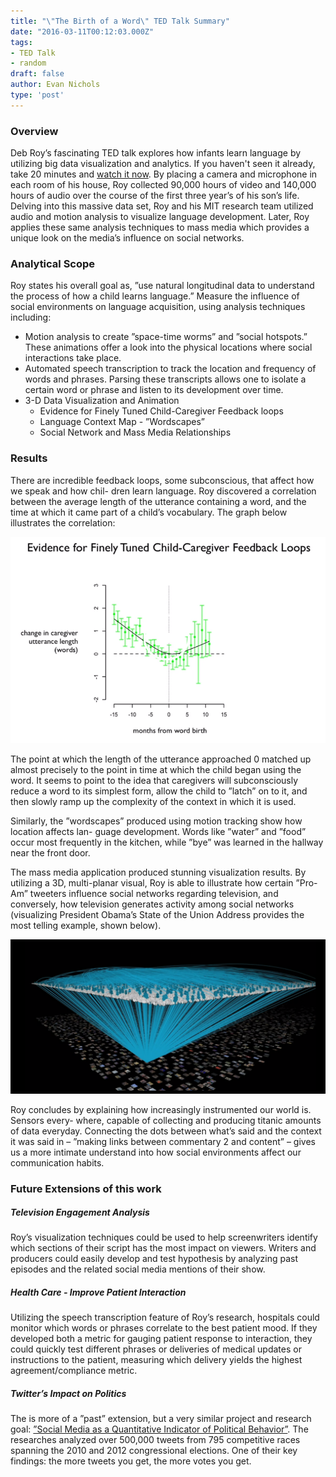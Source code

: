 ```yaml
---
title: "\"The Birth of a Word\" TED Talk Summary"
date: "2016-03-11T00:12:03.000Z"
tags:
- TED Talk
- random
draft: false
author: Evan Nichols
type: 'post'
---
```


### Overview

Deb Roy’s fascinating TED talk explores how infants learn language by utilizing big data visualization and analytics. If you haven't seen it already, take 20 minutes and [watch it now][1]. By placing a camera and microphone in each room of his house, Roy collected 90,000 hours of video and 140,000 hours of audio over the course of the first three year’s of his son’s life. Delving into this massive data set, Roy and his MIT research team utilized audio and motion analysis to visualize language development. Later, Roy applies these same analysis techniques to mass media which provides a unique look on the media’s influence on social networks.

### Analytical Scope

Roy states his overall goal as, ”use natural longitudinal data to understand the process of how a child learns language.” Measure the influence of social environments on language acquisition, using analysis techniques including:
- Motion analysis to create ”space-time worms” and ”social hotspots.” These animations offer a look into the physical locations where social interactions take place.
- Automated speech transcription to track the location and frequency of words and phrases. Parsing these transcripts allows one to isolate a certain word or phrase and listen to its development over time.
- 3-D Data Visualization and Animation
	- Evidence for Finely Tuned Child-Caregiver Feedback loops
	- Language Context Map - ”Wordscapes”
	- Social Network and Mass Media Relationships

### Results

There are incredible feedback loops, some subconscious, that affect how we speak and how chil- dren learn language. Roy discovered a correlation between the average length of the utterance containing a word, and the time at which it came part of a child’s vocabulary. The graph below illustrates the correlation:

![](utterance.png)

 The point at which the length of the utterance approached 0 matched up almost precisely to the point in time at which the child began using the word. It seems to point to the idea that caregivers will subconsciously reduce a word to its simplest form, allow the child to ”latch” on to it, and then slowly ramp up the complexity of the context in which it is used.

Similarly, the ”wordscapes” produced using motion tracking show how location affects lan- guage development. Words like ”water” and ”food” occur most frequently in the kitchen, while ”bye” was learned in the hallway near the front door.

The mass media application produced stunning visualization results. By utilizing a 3D, multi-planar visual, Roy is able to illustrate how certain ”Pro-Am” tweeters influence social networks regarding television, and conversely, how television generates activity among social networks (visualizing President Obama’s State of the Union Address provides the most telling example, shown below).

![](obama.png)

Roy concludes by explaining how increasingly instrumented our world is. Sensors every- where, capable of collecting and producing titanic amounts of data everyday. Connecting the dots between what’s said and the context it was said in – ”making links between commentary 2 and content” – gives us a more intimate understand into how social environments affect our communication habits.

### Future Extensions of this work

##### Television Engagement Analysis
Roy’s visualization techniques could be used to help screenwriters identify which sections of their script has the most impact on viewers. Writers and producers could easily develop and test hypothesis by analyzing past episodes and the related social media mentions of their show.

##### Health Care - Improve Patient Interaction
Utilizing the speech transcription feature of Roy’s research, hospitals could monitor which words or phrases correlate to the best patient mood. If they developed both a metric for gauging patient response to interaction, they could quickly test different phrases or deliveries of medical updates or instructions to the patient, measuring which delivery yields the highest agreement/compliance metric.

##### Twitter’s Impact on Politics
The is more of a ”past” extension, but a very similar project and research goal: [”Social Media as a Quantitative Indicator of Political Behavior”][2]. The researches analyzed over 500,000 tweets from 795 competitive races spanning the 2010 and 2012 congressional elections. One of their key findings: the more tweets you get, the more votes you get.

[1]: https://www.ted.com/talks/deb_roy_the_birth_of_a_word?language=en
[2]: http://brenocon.com/tweet_share_elex_analysis_of_digrazia/SSRN-id2235423.pdf
